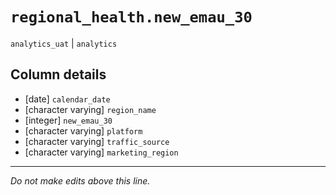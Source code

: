 # `regional_health.new_emau_30`
`analytics_uat` | `analytics`

## Column details
* [date]      `calendar_date`
* [character varying] `region_name`
* [integer]   `new_emau_30`
* [character varying] `platform`
* [character varying] `traffic_source`
* [character varying] `marketing_region`

-------------------------------------------------------------------------------
*Do not make edits above this line.*
